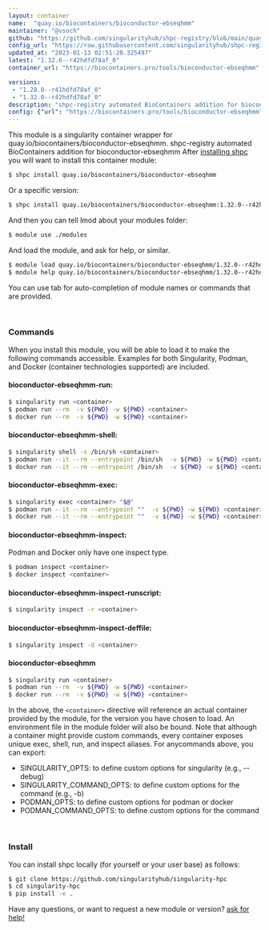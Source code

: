 ```yaml
---
layout: container
name:  "quay.io/biocontainers/bioconductor-ebseqhmm"
maintainer: "@vsoch"
github: "https://github.com/singularityhub/shpc-registry/blob/main/quay.io/biocontainers/bioconductor-ebseqhmm/container.yaml"
config_url: "https://raw.githubusercontent.com/singularityhub/shpc-registry/main/quay.io/biocontainers/bioconductor-ebseqhmm/container.yaml"
updated_at: "2023-01-13 02:51:20.325497"
latest: "1.32.0--r42hdfd78af_0"
container_url: "https://biocontainers.pro/tools/bioconductor-ebseqhmm"

versions:
 - "1.28.0--r41hdfd78af_0"
 - "1.32.0--r42hdfd78af_0"
description: "shpc-registry automated BioContainers addition for bioconductor-ebseqhmm"
config: {"url": "https://biocontainers.pro/tools/bioconductor-ebseqhmm", "maintainer": "@vsoch", "description": "shpc-registry automated BioContainers addition for bioconductor-ebseqhmm", "latest": {"1.32.0--r42hdfd78af_0": "sha256:f50e1db37db1f77d0025f0afbd46f2156dc2ca41cc3c2d135ae36d3797300c82"}, "tags": {"1.28.0--r41hdfd78af_0": "sha256:075d222f2efeae18fe8fe689e4a19eaacba4f17eeb5e76586239a01536891a8a", "1.32.0--r42hdfd78af_0": "sha256:f50e1db37db1f77d0025f0afbd46f2156dc2ca41cc3c2d135ae36d3797300c82"}, "docker": "quay.io/biocontainers/bioconductor-ebseqhmm"}
---
```


This module is a singularity container wrapper for quay.io/biocontainers/bioconductor-ebseqhmm.
shpc-registry automated BioContainers addition for bioconductor-ebseqhmm
After [installing shpc](#install) you will want to install this container module:


```bash
$ shpc install quay.io/biocontainers/bioconductor-ebseqhmm
```

Or a specific version:

```bash
$ shpc install quay.io/biocontainers/bioconductor-ebseqhmm:1.32.0--r42hdfd78af_0
```

And then you can tell lmod about your modules folder:

```bash
$ module use ./modules
```

And load the module, and ask for help, or similar.

```bash
$ module load quay.io/biocontainers/bioconductor-ebseqhmm/1.32.0--r42hdfd78af_0
$ module help quay.io/biocontainers/bioconductor-ebseqhmm/1.32.0--r42hdfd78af_0
```

You can use tab for auto-completion of module names or commands that are provided.

<br>

### Commands

When you install this module, you will be able to load it to make the following commands accessible.
Examples for both Singularity, Podman, and Docker (container technologies supported) are included.

#### bioconductor-ebseqhmm-run:

```bash
$ singularity run <container>
$ podman run --rm  -v ${PWD} -w ${PWD} <container>
$ docker run --rm  -v ${PWD} -w ${PWD} <container>
```

#### bioconductor-ebseqhmm-shell:

```bash
$ singularity shell -s /bin/sh <container>
$ podman run --it --rm --entrypoint /bin/sh  -v ${PWD} -w ${PWD} <container>
$ docker run --it --rm --entrypoint /bin/sh  -v ${PWD} -w ${PWD} <container>
```

#### bioconductor-ebseqhmm-exec:

```bash
$ singularity exec <container> "$@"
$ podman run --it --rm --entrypoint ""  -v ${PWD} -w ${PWD} <container> "$@"
$ docker run --it --rm --entrypoint ""  -v ${PWD} -w ${PWD} <container> "$@"
```

#### bioconductor-ebseqhmm-inspect:

Podman and Docker only have one inspect type.

```bash
$ podman inspect <container>
$ docker inspect <container>
```

#### bioconductor-ebseqhmm-inspect-runscript:

```bash
$ singularity inspect -r <container>
```

#### bioconductor-ebseqhmm-inspect-deffile:

```bash
$ singularity inspect -d <container>
```



#### bioconductor-ebseqhmm

```bash
$ singularity run <container>
$ podman run --rm  -v ${PWD} -w ${PWD} <container>
$ docker run --rm  -v ${PWD} -w ${PWD} <container>
```


In the above, the `<container>` directive will reference an actual container provided
by the module, for the version you have chosen to load. An environment file in the
module folder will also be bound. Note that although a container
might provide custom commands, every container exposes unique exec, shell, run, and
inspect aliases. For anycommands above, you can export:

 - SINGULARITY_OPTS: to define custom options for singularity (e.g., --debug)
 - SINGULARITY_COMMAND_OPTS: to define custom options for the command (e.g., -b)
 - PODMAN_OPTS: to define custom options for podman or docker
 - PODMAN_COMMAND_OPTS: to define custom options for the command

<br>

### Install

You can install shpc locally (for yourself or your user base) as follows:

```bash
$ git clone https://github.com/singularityhub/singularity-hpc
$ cd singularity-hpc
$ pip install -e .
```

Have any questions, or want to request a new module or version? [ask for help!](https://github.com/singularityhub/singularity-hpc/issues)
